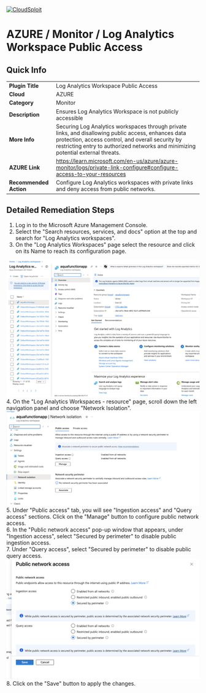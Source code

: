 [![CloudSploit](https://cloudsploit.com/img/logo-new-big-text-100.png "CloudSploit")](https://cloudsploit.com)

# AZURE / Monitor / Log Analytics Workspace Public Access

## Quick Info

| | |
|-|-|
| **Plugin Title** | Log Analytics Workspace Public Access |
| **Cloud** | AZURE |
| **Category** | Monitor |
| **Description** | Ensures Log Analytics Workspace is not publicly accessible |
| **More Info** | Securing Log Analytics workspaces through private links, and disallowing public access, enhances data protection, access control, and overall security by restricting entry to authorized networks and minimizing potential external threats. |
| **AZURE Link** | https://learn.microsoft.com/en-us/azure/azure-monitor/logs/private-link-configure#configure-access-to-your-resources |
| **Recommended Action** | Configure Log Analytics workspaces with private links and deny access from public networks. |

## Detailed Remediation Steps

1. Log in to the Microsoft Azure Management Console.
2. Select the "Search resources, services, and docs" option at the top and search for "Log Analytics workspaces". </br> 
3. On the "Log Analytics Workspaces" page select the resource and click on its Name to reach its configuration page.</br>
<img src="/resources/azure/monitor/log-analytics-workspace-public/step1.png"/> 
4. On the "Log Analytics Workspaces - resource" page, scroll down the left navigation panel and choose "Network Isolation".</br> <img src="/resources/azure/monitor/log-analytics-workspace-public/step2.png"/>
5. Under "Public access" tab, you will see "Ingestion access" and "Query access" sections. Click on the "Manage" button to configure public network access.</br>
6. In the "Public network access" pop-up window that appears, under "Ingestion access", select "Secured by perimeter" to disable public ingestion access.</br>
7. Under "Query access", select "Secured by perimeter" to disable public query access.</br> <img src="/resources/azure/monitor/log-analytics-workspace-public/step3.png"/>
8. Click on the "Save" button to apply the changes.</br>


